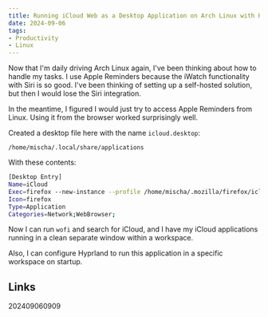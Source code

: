 ```yaml
---
title: Running iCloud Web as a Desktop Application on Arch Linux with Hyprland
date: 2024-09-06
tags:
- Productivity
- Linux
---
```


Now that I'm daily driving Arch Linux again, I've been thinking about how to handle my tasks. I use Apple Reminders because the iWatch functionality with Siri is so good. I've been thinking of setting up a self-hosted solution, but then I would lose the Siri integration.

In the meantime, I figured I would just try to access Apple Reminders from Linux. Using it from the browser worked surprisingly well.

Created a desktop file here with the name `icloud.desktop`:

`/home/mischa/.local/share/applications`

With these contents:

```bash
[Desktop Entry]
Name=iCloud
Exec=firefox --new-instance --profile /home/mischa/.mozilla/firefox/icloud-profile --kiosk https://icloud.com
Icon=firefox
Type=Application
Categories=Network;WebBrowser;
```

Now I can run `wofi` and search for iCloud, and I have my iCloud applications running in a clean separate window within a workspace.

Also, I can configure Hyprland to run this application in a specific workspace on startup.

## Links

202409060909
